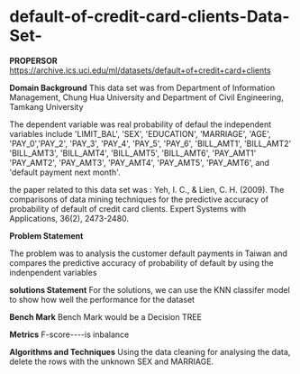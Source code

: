# default-of-credit-card-clients-Data-Set-
**PROPERSOR**
 https://archive.ics.uci.edu/ml/datasets/default+of+credit+card+clients
 
**Domain Background**
 This data set was from Department of Information Management, Chung Hua University and Department of Civil Engineering, Tamkang University
 
 The dependent variable was real probability of defaul
the independent variables include 'LIMIT_BAL', 'SEX', 'EDUCATION', 'MARRIAGE', 'AGE', 'PAY_0','PAY_2', 'PAY_3', 'PAY_4', 'PAY_5', 'PAY_6', 'BILL_AMT1', 'BILL_AMT2' 'BILL_AMT3', 'BILL_AMT4', 'BILL_AMT5', 'BILL_AMT6', 'PAY_AMT1' 'PAY_AMT2', 'PAY_AMT3', 'PAY_AMT4', 'PAY_AMT5', 'PAY_AMT6', and 'default payment next month'. 


the paper related to this data set was : Yeh, I. C., & Lien, C. H. (2009). The comparisons of data mining techniques for the predictive accuracy of probability of default of credit card clients. Expert Systems with Applications, 36(2), 2473-2480.


**Problem Statement**

The problem was to analysis the customer default payments in Taiwan and compares the predictive accuracy of probability of default by using the indenpendent variables

**solutions Statement**
For the solutions, we can use the KNN classifer model to show how well the performance for the dataset

**Bench Mark** 
Bench Mark would be a Decision TREE


**Metrics**
F-score----is inbalance

**Algorithms and Techniques**
Using the data cleaning for analysing the data, delete the rows with the unknown SEX and MARRIAGE. 


